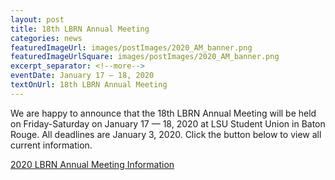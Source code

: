 ```yaml
--- 
layout: post
title: 18th LBRN Annual Meeting
categories: news
featuredImageUrl: images/postImages/2020_AM_banner.png
featuredImageUrlSquare: images/postImages/2020_AM_banner.png
excerpt_separator: <!--more-->
eventDate: January 17 — 18, 2020
textOnUrl: 18th LBRN Annual Meeting
--- 
```

<p>We are happy to announce that the 18th LBRN Annual Meeting will be held on Friday-Saturday on January 17 — 18, 2020 at LSU Student Union in Baton Rouge. All deadlines are January 3, 2020. Click the button below to view all current information.</p>
<p>
  <a class="button" href="{{ "/annual-meetings.html" | relative_url }}">2020 LBRN Annual Meeting Information</a></p>
 